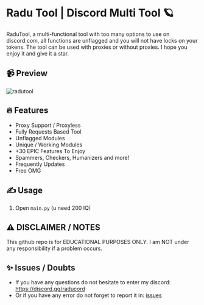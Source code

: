 # Radu Tool | Discord Multi Tool 🪐
RaduTool, a multi-functional tool with too many options to use on discord.com, all functions are unflagged and you will not have locks on your tokens. The tool can be used with proxies or without proxies. I hope you enjoy it and give it a star.

## 📹 Preview

![radutool](https://github.com/H4cK3dR4Du/Discord-Token-Generator/assets/118562174/147f4d0f-7f2d-4d5f-b765-f4c02568b6a9)

## 🔥 Features
- Proxy Support / Proxyless
- Fully Requests Based Tool
- Unflagged Modules
- Unique / Working Modules
- +30 EPIC Features To Enjoy
- Spammers, Checkers, Humanizers and more!
- Frequently Updates
- Free OMG

## ✍️ Usage
1. Open `main.py` (u need 200 IQ)

## ⚠️ DISCLAIMER / NOTES
This github repo is for EDUCATIONAL PURPOSES ONLY. I am NOT under any responsibility if a problem occurs.
 
## ✨ Issues / Doubts

- If you have any questions do not hesitate to enter my discord: https://discord.gg/raducord
- Or if you have any error do not forget to report it in: [issues](https://github.com/H4cK3dR4Du/Radu-Tool/issues/new)
